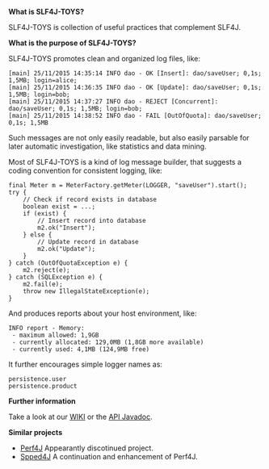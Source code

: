 **What is SLF4J-TOYS?**

SLF4J-TOYS is collection of useful practices that complement SLF4J.

**What is the purpose of SLF4J-TOYS?**

SLF4J-TOYS promotes clean and organized log files, like:
```
[main] 25/11/2015 14:35:14 INFO dao - OK [Insert]: dao/saveUser; 0,1s; 1,5MB; login=alice; 
[main] 25/11/2015 14:36:35 INFO dao - OK [Update]: dao/saveUser; 0,1s; 1,5MB; login=bob; 
[main] 25/11/2015 14:37:27 INFO dao - REJECT [Concurrent]: dao/saveUser; 0,1s; 1,5MB; login=bob; 
[main] 25/11/2015 14:38:52 INFO dao - FAIL [OutOfQuota]: dao/saveUser; 0,1s; 1,5MB
```

Such messages are not only easily readable, but also easily parsable for later automatic investigation, like statistics and  data mining.

Most of SLF4J-TOYS is a kind of log message builder, that suggests a coding convention for consistent logging, like:
```
final Meter m = MeterFactory.getMeter(LOGGER, "saveUser").start();
try {
    // Check if record exists in database   
    boolean exist = ...;
    if (exist) {
        // Insert record into database
        m2.ok("Insert");
    } else {
        // Update record in database
        m2.ok("Update");
    }
} catch (OutOfQuotaException e) {
    m2.reject(e);
} catch (SQLException e) {
    m2.fail(e);
    throw new IllegalStateException(e);
}
```

And produces reports about your host environment, like:
```
INFO report - Memory:
 - maximum allowed: 1,9GB
 - currently allocated: 129,0MB (1,8GB more available)
 - currently used: 4,1MB (124,9MB free)
```

It further encourages simple logger names as:
```
persistence.user
persistence.product
```

**Further information**

Take a look at our [WIKI](https://github.com/useful-toys/slf4j-toys/wiki) or the [API Javadoc](http://useful-toys.github.io/slf4j-toys/javadoc/).

**Similar projects**

 * [Perf4J](http://perf4j.codehaus.org/) Appearantly discotinued project.
 * [Spped4J](http://perf4j.codehaus.org/) A continuation and enhancement of Perf4J.

